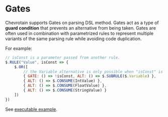 # Gates

Chevrotain supports Gates on parsing DSL method.
Gates act as a type of **guard condition** that prevents an alternative
from being taken. Gates are often used in combination with parametrized rules
to represent multiple variants of the same parsing rule while avoiding code duplication.

For example:

```javascript
// isConst is a parameter passed from another rule.
$.RULE("Value", isConst => {
    $.OR([
        // the Variable alternative is only possible when "isConst" is Falsey
        { GATE: () => !isConst, ALT: () => $.SUBRULE($.Variable) },
        { ALT: () => $.CONSUME(IntValue) },
        { ALT: () => $.CONSUME(FloatValue) },
        { ALT: () => $.CONSUME(StringValue) }
    ])
})
```

See [executable example](https://github.com/SAP/chevrotain/tree/master/examples/parser/predicate_lookahead).
